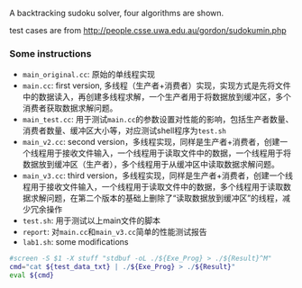 A backtracking sudoku solver, four algorithms are shown.

test cases are from http://people.csse.uwa.edu.au/gordon/sudokumin.php

### Some instructions

- `main_original.cc`: 原始的单线程实现
- `main.cc`: first version, 多线程（生产者+消费者）实现，实现方式是先将文件中的数据读入，再创建多线程求解，一个生产者用于将数据放到缓冲区，多个消费者获取数据求解问题。
- `main_test.cc`: 用于测试`main.cc`的参数设置对性能的影响，包括生产者数量、消费者数量、缓冲区大小等，对应测试shell程序为`test.sh`
- `main_v2.cc`: second version，多线程实现，同样是生产者+消费者，创建一个线程用于接收文件输入，一个线程用于读取文件中的数据，一个线程用于将数据放到缓冲区（生产者），多个线程用于从缓冲区中读取数据求解问题。
- `main_v3.cc`: third version，多线程实现，同样是生产者+消费者，创建一个线程用于接收文件输入，一个线程用于读取文件中的数据，多个线程用于读取数据求解问题，在第二个版本的基础上删除了“读取数据放到缓冲区”的线程，减少冗余操作
- `test.sh`: 用于测试以上main文件的脚本
- `report`: 对`main.cc`和`main_v3.cc`简单的性能测试报告
- `lab1.sh`: some modifications

```sh
#screen -S $1 -X stuff "stdbuf -oL ./${Exe_Prog} > ./${Result}^M"
cmd="cat ${test_data_txt} | ./${Exe_Prog} > ./${Result}"
eval ${cmd}
```